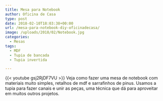 ```yaml
---
title: Mesa para Notebook
author: Oficina de Casa
type: post
date: 2018-02-10T18:03:38+00:00
url: /mesa-para-notebook-diy-oficinadecasa/
image: /uploads/2018/02/Notebook.jpg
categories:
  - Mesas
tags:
  - MDF
  - Tupia de bancada
  - Tupia invertida

---
```

{{< youtube gsj2RjDF7VU >}}
Veja como fazer uma mesa de notebook com materiais muito simples, retalhos de mdf e sarrafinhos de pinus. Usamos a tupia para fazer canais e unir as peças, uma técnica que dá para aproveitar em muitos outros projetos.
